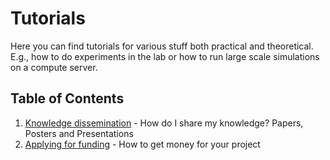 # Tutorials
Here you can find tutorials for various stuff both practical and theoretical.
E.g., how to do experiments in the lab or how to run large scale simulations on a compute server.

## Table of Contents
1. [Knowledge dissemination](knowledge_dissemination/knowledge_dissemination.md) - How do I share my knowledge? Papers, Posters and Presentations
2. [Applying for funding](applying_for_funding/applying_for_funding.md) - How to get money for your project